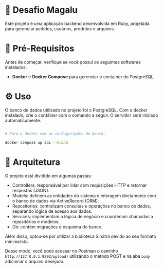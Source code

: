 # :memo: Desafio Magalu

Este projeto é uma aplicação backend desenvolvida em Ruby, projetada para gerenciar pedidos, usuários, produtos e arquivos. 

# :round_pushpin: Pré-Requisitos

Antes de começar, verifique se você possui os seguintes softwares instalados:

- **Docker** e **Docker Compose** para gerenciar o container do PostgreSQL

# :gear: Uso

O banco de dados utilizado no projeto foi o PostgreSQL. Com o docker instalado, crie o contâiner com o comando a seguir. O servidor será iniciado automaticamente. 
``` bash

# Para o docker com as configurações do banco: 

docker compose up api --build

```
# :open_file_folder: Arquitetura

O projeto está dividido em algumas pastas:  

- Controllers: responsável por lidar com requisições HTTP e retornar respostas (JSON). 
- Models: definem as entidades do sistema e interagem diretamente com o banco de dados via ActiveRecord (ORM). 
- Repositories: centralizam consultas e operações no banco de dados, separando lógica de acesso aos dados.
- Services: implementam a lógica de negócio e coordenam chamadas a repositórios e modelos. 
- Db: contém migrações e esquema do banco.

Além disso, optou-se por utilizar a biblioteca Sinatra devido ao seu formato minimalista. 

Desse modo, você pode acessar no Postman o caminho `http://127.0.0.1:9292/upload)` utilizando o método POST e na aba `body` adicionar o arquivo desejado. 
